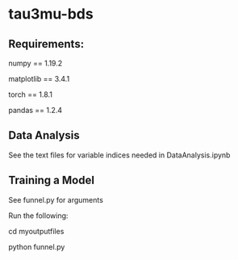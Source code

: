 # tau3mu-bds

## Requirements:

numpy == 1.19.2

matplotlib == 3.4.1

torch == 1.8.1

pandas == 1.2.4

## Data Analysis

See the text files for variable indices needed in DataAnalysis.ipynb

## Training a Model

See funnel.py for arguments

Run the following:

cd myoutputfiles

python funnel.py
